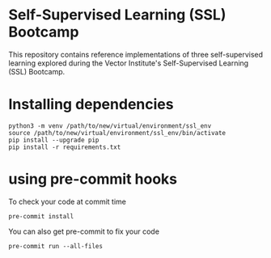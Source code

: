 # Self-Supervised Learning (SSL) Bootcamp
This repository contains reference implementations of three self-supervised learning
explored during the Vector Institute's Self-Supervised Learning (SSL) Bootcamp.

# Installing dependencies
```
python3 -m venv /path/to/new/virtual/environment/ssl_env
source /path/to/new/virtual/environment/ssl_env/bin/activate
pip install --upgrade pip
pip install -r requirements.txt
```

# using pre-commit hooks
To check your code at commit time
```
pre-commit install
```

You can also get pre-commit to fix your code
```
pre-commit run --all-files
```
